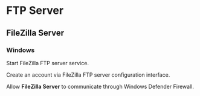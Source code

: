 # FTP Server

## FileZilla Server

### Windows

Start FileZilla FTP server service.

Create an account via FileZilla FTP server configuration interface.

Allow **FileZilla Server** to communicate through Windows Defender Firewall.

